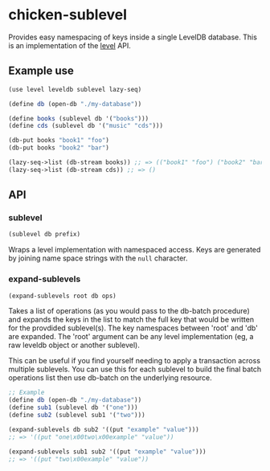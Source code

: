 # chicken-sublevel

Provides easy namespacing of keys inside a single LevelDB database. This is
an implementation of the [level](https://github.com/caolan/chicken-level)
API.

## Example use

```scheme
(use level leveldb sublevel lazy-seq)

(define db (open-db "./my-database"))

(define books (sublevel db '("books")))
(define cds (sublevel db '("music" "cds")))

(db-put books "book1" "foo")
(db-put books "book2" "bar")

(lazy-seq->list (db-stream books)) ;; => (("book1" "foo") ("book2" "bar"))
(lazy-seq->list (db-stream cds)) ;; => ()
```

## API

### sublevel

```scheme
(sublevel db prefix)
```

Wraps a level implementation with namespaced access. Keys are generated by
joining name space strings with the `null` character.

### expand-sublevels

```scheme
(expand-sublevels root db ops)
```

Takes a list of operations (as you would pass to the db-batch procedure)
and expands the keys in the list to match the full key that would be
written for the provdided sublevel(s). The key namespaces between 'root'
and 'db' are expanded. The 'root' argument can be any level
implementation (eg, a raw leveldb object or another sublevel).

This can be useful if you find yourself needing to apply a transaction
across multiple sublevels. You can use this for each sublevel to build the
final batch operations list then use db-batch on the underlying resource.

```scheme
;; Example
(define db (open-db "./my-database"))
(define sub1 (sublevel db '("one")))
(define sub2 (sublevel sub1 '("two")))

(expand-sublevels db sub2 '((put "example" "value")))
;; => '((put "one\x00two\x00example" "value"))

(expand-sublevels sub1 sub2 '((put "example" "value")))
;; => '((put "two\x00example" "value"))
```
